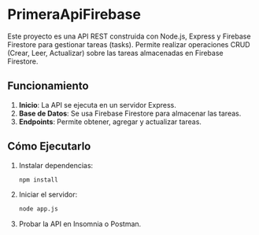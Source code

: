 # PrimeraApiFirebase

Este proyecto es una API REST construida con Node.js, Express y Firebase Firestore para gestionar tareas (tasks). Permite realizar operaciones CRUD (Crear, Leer, Actualizar) sobre las tareas almacenadas en Firebase Firestore. 

## Funcionamiento  

1. **Inicio**: La API se ejecuta en un servidor Express.  
2. **Base de Datos**: Se usa Firebase Firestore para almacenar las tareas.  
3. **Endpoints**: Permite obtener, agregar y actualizar tareas.  

## Cómo Ejecutarlo  

1. Instalar dependencias:  
   ```sh
   npm install
   ```  
2. Iniciar el servidor:  
   ```sh
   node app.js
   ```  
3. Probar la API en Insomnia o Postman.  
